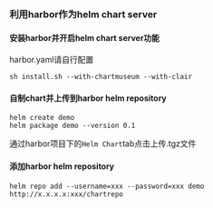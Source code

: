 ### 利用harbor作为helm chart server
#### 安装harbor并开启helm chart server功能
harbor.yaml请自行配置
```
sh install.sh --with-chartmuseum --with-clair
```

#### 自制chart并上传到harbor helm repository
```
helm create demo 
helm package demo --version 0.1
```
通过harbor项目下的`Helm Chart`tab点击上传.tgz文件

#### 添加harbor helm repository
```
helm repo add --username=xxx --password=xxx demo http://x.x.x.x:xxx/chartrepo
```
